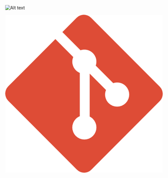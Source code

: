 ![Alt text](lab2/images/git-icon.png "Optional title")

<img src="https://github.com/alielzoghby/lab2/blob/main/images/git-icon.png?raw=true" alt="Alt text" title="Optional title">
